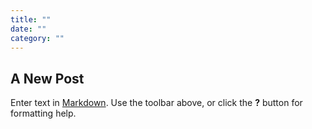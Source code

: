 ```yaml
---
title: ""
date: ""
category: ""
---
```

## A New Post

Enter text in [Markdown](http://daringfireball.net/projects/markdown/). Use the toolbar above, or click the **?** button for formatting help.
